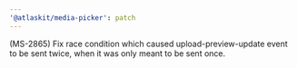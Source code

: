 ```yaml
---
'@atlaskit/media-picker': patch
---
```


(MS-2865) Fix race condition which caused upload-preview-update event to be sent twice, when it was only meant to be sent once.
